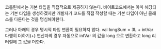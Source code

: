 코틀린에서는 기본 타입을 직접적으로 제공하지 않는다. 바이트코드에서는 아마 해당되는 기본 타입을 생성하겠지만 개발자가 코드를 직접 작성할 때는 기본 타입이 아닌 클래스를 다룬다는 것을 명심해야한다. 

그러나 아래의 경우 명시적 타입 변환이 필요하지 않다.
val longSum = 3L + intVar
다행히 더하기(+) 연산자의 경우 자동으로 intVar 의 값을 long 으로 변환하고 long 리터럴에 그 값을 더한다.


<!--stackedit_data:
eyJoaXN0b3J5IjpbMTcxNjQ5Njc4Ml19
-->